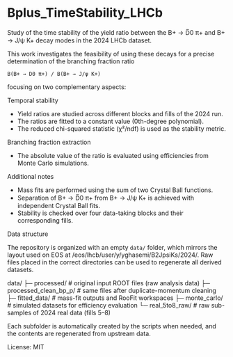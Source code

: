# Bplus_TimeStability_LHCb

Study of the time stability of the yield ratio between the
B+ → D̅0 π+ and B+ → J/ψ K+ decay modes in the 2024 LHCb dataset.

This work investigates the feasibility of using these decays for a precise determination of the branching fraction ratio

    B(B+ → D̅0 π+) / B(B+ → J/ψ K+)

focusing on two complementary aspects:

Temporal stability
- Yield ratios are studied across different blocks and fills of the 2024 run.
- The ratios are fitted to a constant value (0th-degree polynomial).
- The reduced chi-squared statistic (χ²/ndf) is used as the stability metric.

Branching fraction extraction
- The absolute value of the ratio is evaluated using efficiencies from Monte Carlo simulations.

Additional notes
- Mass fits are performed using the sum of two Crystal Ball functions.
- Separation of B+ → D̅0 π+ from B+ → J/ψ K+ is achieved with independent Crystal Ball fits.
- Stability is checked over four data-taking blocks and their corresponding fills.

Data structure

The repository is organized with an empty `data/` folder, which mirrors the layout used on EOS at
/eos/lhcb/user/y/yghasemi/B2JpsiKs/2024/.
Raw files placed in the correct directories can be used to regenerate all derived datasets.

data/
 ├─ processed/              # original input ROOT files (raw analysis data)
 ├─ processed_clean_bp_p/   # same files after duplicate-momentum cleaning
 ├─ fitted_data/            # mass-fit outputs and RooFit workspaces
 ├─ monte_carlo/            # simulated datasets for efficiency evaluation
 └─ real_5to8_raw/          # raw sub-samples of 2024 real data (fills 5–8)

Each subfolder is automatically created by the scripts when needed, and the contents are regenerated from upstream data.

License: MIT
